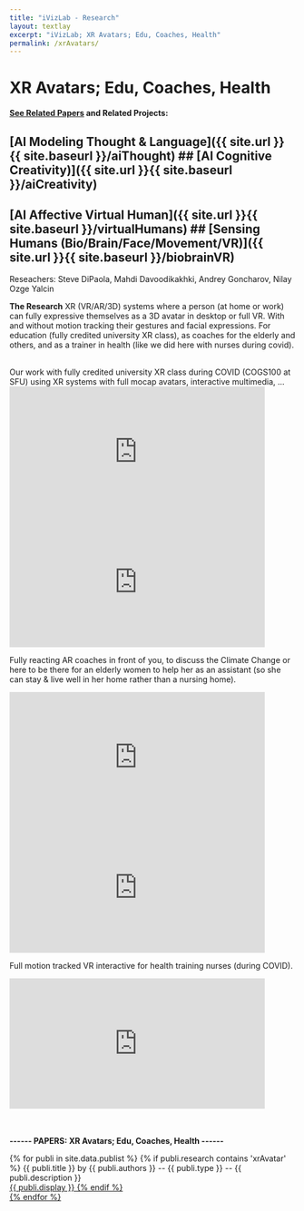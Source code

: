 ```yaml
---
title: "iVizLab - Research"
layout: textlay
excerpt: "iVizLab; XR Avatars; Edu, Coaches, Health"
permalink: /xrAvatars/
---
```


# XR Avatars; Edu, Coaches, Health


<strong> [See Related Papers](#paperSection) and Related Projects:</strong> <br>
 ## [AI Modeling Thought & Language]({{ site.url }}{{ site.baseurl }}/aiThought) ## [AI Cognitive Creativity)]({{ site.url }}{{ site.baseurl }}/aiCreativity)<br>
 ## [AI Affective Virtual Human]({{ site.url }}{{ site.baseurl }}/virtualHumans)  ## [Sensing Humans (Bio/Brain/Face/Movement/VR)]({{ site.url }}{{ site.baseurl }}/biobrainVR)<br>

Reseachers: Steve DiPaola, Mahdi Davoodikakhki, Andrey Goncharov, Nilay Ozge Yalcin 


**The Research**
XR (VR/AR/3D) systems where a person (at home or work) can fully expressive themselves as a 3D avatar in desktop or full VR. With and without motion tracking their gestures and facial expressions. For education (fully credited university  XR class), as coaches for the elderly and others, and as a trainer in health (like we did here with nurses during covid).

<br>
Our work with fully credited university XR class during COVID (COGS100 at SFU) using XR systems with full mocap avatars, interactive multimedia, ...
<iframe width="450" height="230" src="https://www.youtube.com/embed/RMLD7jccv_w?rel=0" frameborder="0" allowfullscreen></iframe>
<iframe width="450" height="230" src="https://www.youtube.com/embed/mkWEz01Z1kw?rel=0" frameborder="0" allowfullscreen></iframe>

Fully reacting AR coaches in front of you, to discuss the Climate Change or here to be there for an elderly women to help her as an assistant (so she can stay & live well in her home rather than a nursing home). 
<iframe width="450" height="230" src="https://www.youtube.com/embed/JS58OBE0TwM?rel=0" frameborder="0" allowfullscreen></iframe>
<iframe width="450" height="230" src="https://www.youtube.com/embed/2NmsT3VgZXg?rel=0" frameborder="0" allowfullscreen></iframe>

Full motion tracked VR interactive for health training nurses (during COVID).
<iframe width="450" height="230" src="https://www.youtube.com/embed/xB1ZPNC1Vdo?t=16?rel=0" frameborder="0" allowfullscreen></iframe>

<div id="paperSection"></div>


<br><br>
**------  PAPERS: XR Avatars; Edu, Coaches, Health  ------**



{% for publi in site.data.publist %}
  {% if publi.research contains 'xrAvatar' %}
  <pubtit>{{ publi.title }}</pubtit> by
  {{ publi.authors }} --   <pubtit>{{ publi.type }}</pubtit> -- {{ publi.description }}
  <br> <a href="{{ publi.url }}">{{ publi.display }}
  {% endif %}  
{% endfor %}

